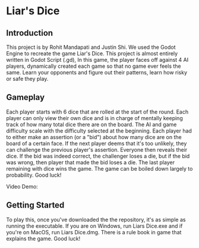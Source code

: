 
# Liar's Dice

## Introduction
This project is by Rohit Mandapati and Justin Shi. We used the Godot Engine to recreate the game Liar's Dice. This project is almost entirely written in Godot Script (.gd), In this game, the player faces off against 4 AI players, dynamically created each game so that no game ever feels the same. Learn your opponents and figure out their patterns, learn how risky or safe they play.


## Gameplay
Each player starts with 6 dice that are rolled at the start of the round. Each player can only view their own dice and is in charge of mentally keeping track of how many total dice there are on the board. The AI and game difficulty scale with the difficulty selected at the beginning. Each player had to either make an assertion (or a "bid") about how many dice are on the board of a certain face. If the next player deems that it's too unlikely, they can challenge the previous player's assertion. Everyone then reveals their dice. If the bid was indeed correct, the challenger loses a die, but if the bid was wrong, then player that made the bid loses a die. The last player remaining with dice wins the game. The game can be boiled down largely to probability. Good luck!

Video Demo: 

## Getting Started
To play this, once you've downloaded the the repository, it's as simple as running the executable. If you are on Windows, run Liars Dice.exe and if you're on MacOS, run Liars Dice.dmg. There is a rule book in game that explains the game. Good luck!
